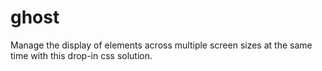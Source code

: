 # ghost
Manage the display of elements across multiple screen sizes at the same time with this drop-in css solution.

